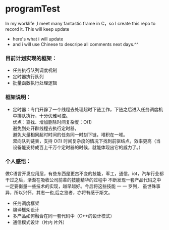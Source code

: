 # programTest
In my worklife ,I meet many fantastic frame in C，so I create this repo to record it.
This will keep update

* here's what i will update
* and i will use Chinese to descripe all comments next days.^^


### 目前计划实现的框架：
* 任务执行队列调度机制
* 定时器执行队列
* 批量函数执行处理逻辑

### 框架说明：
* 定时器：专门开辟了一个线程去处理超时下链工作，下链之后进入任务调度机中排队执行，十分优雅可控。
</br>优点：查找、增加删除时间复杂度：O(1) 
</br>避免到处开辟线程去执行定时器，
</br>避免大量相同超时时间的任务同一时刻下链，堆积在一堆。
</br>双向队列链表，支持 O(1) 时间复杂度的情况下找到前驱结点，效率更高（当设备能支持成百上千万个定时器的时候，就能体现出它的威力了。）


### 个人感悟：
做C语言开发应用层，有些东西是更古不变的技能，军工，通信，iot，汽车行业都干过之后，渐渐在吸收公司前辈的技能精华的过程中
不断发现一套产品代码之中一定要衡量一些技术的实现，越早越好。今后将这些技能 一 一 罗列，
虽世殊事异，所以兴怀，其志一也,后之览者，亦将有感于斯文。

* 任务调度框架
* 编译框架设计
* 多产品如何融合在同一套代码中（C++的设计模式）
* 通信模式设计（片内 片外）